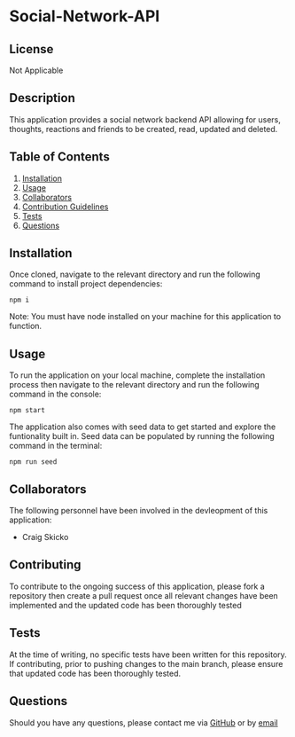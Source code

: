 # Social-Network-API

## License
Not Applicable

## Description
This application provides a social network backend API allowing for users, thoughts, reactions and friends to be created, read, updated and deleted.

## Table of Contents
1. [Installation](#installation)
2. [Usage](#usage)
3. [Collaborators](#collaborators)
4. [Contribution Guidelines](#contribution-guidelines)
5. [Tests](#tests)
6. [Questions](#questions)

## Installation
Once cloned, navigate to the relevant directory and run the following command to install project dependencies:
```
npm i
```
Note: You must have node installed on your machine for this application to function.

## Usage
To run the application on your local machine, complete the installation process then navigate to the relevant directory and run the following command in the console:
```
npm start
```
The application also comes with seed data to get started and explore the funtionality built in. Seed data can be populated by running the following command in the terminal:
```
npm run seed
```

## Collaborators
The following personnel have been involved in the devleopment of this application:
- Craig Skicko

## Contributing
To contribute to the ongoing success of this application, please fork a repository then create a pull request once all relevant changes have been implemented and the updated code has been thoroughly tested

## Tests
At the time of writing, no specific tests have been written for this repository. If contributing, prior to pushing changes to the main branch, please ensure that updated code has been thoroughly tested.

## Questions
Should you have any questions, please contact me via [GitHub](https://github.com/CSkicko) or by [email](mailto:craig.skicko@gmail.com)
